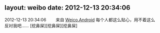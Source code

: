 layout: weibo
date: 2012-12-13 20:34:06
---
2012-12-13 20:34:06  &nbsp;&nbsp;&nbsp;&nbsp;&nbsp;&nbsp; 来自 <a href="http://app.weibo.com/t/feed/l4RWD" rel="nofollow">Weico.Android</a>
每个人都这么贴心，用不着这么反衬我吧…… [挖鼻屎][挖鼻屎][挖鼻屎] ​​​
